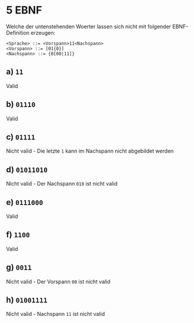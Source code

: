 # 5 EBNF

Welche der untenstehenden Woerter lassen sich nicht mit folgender EBNF-Definition erzeugen:


```ebnf
<Sprache> ::= <Vorspann>11<Nachspann>
<Vorspann> ::= [01{0}]
<Nachspann> ::= {0[00|11]}
```

## a) `11`

Valid

## b) `01110`

Valid

## c) `01111`

Nicht valid - Die letzte `1` kann im Nachspann nicht abgebildet werden

## d) `01011010`

Nicht valid - Der Nachspann `010` ist nicht valid

## e) `0111000`

Valid

## f) `1100`

Valid

## g) `0011`

Nicht valid - Der Vorspann `00` ist nicht valid

## h) `01001111`

Nicht valid - Nachspann `11` ist nicht valid
